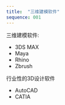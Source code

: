 ```yaml
---
title:  "三维建模软件"
sequence: 001
---
```


三维建模软件:

- 3DS MAX
- Maya
- Rhino
- Zbrush

行业性的3D设计软件

- AutoCAD
- CATIA